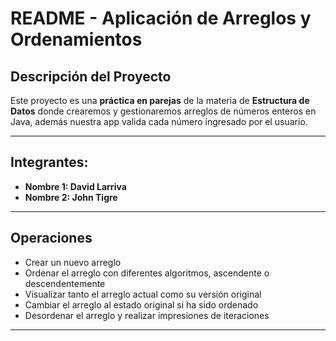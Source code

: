 # README - Aplicación de Arreglos y Ordenamientos

## Descripción del Proyecto

Este proyecto es una **práctica en parejas** de la materia de **Estructura de Datos** donde crearemos y gestionaremos arreglos de números enteros en Java, además nuestra app valida cada número ingresado por el usuario.

---

## Integrantes:

- **Nombre 1: David Larriva**  
- **Nombre 2: John Tigre**  

---

## Operaciones

- Crear un nuevo arreglo
- Ordenar el arreglo con diferentes algoritmos, ascendente o descendentemente
- Visualizar tanto el arreglo actual como su versión original
- Cambiar el arreglo al estado original si ha sido ordenado
- Desordenar el arreglo y realizar impresiones de iteraciones 


---




  
